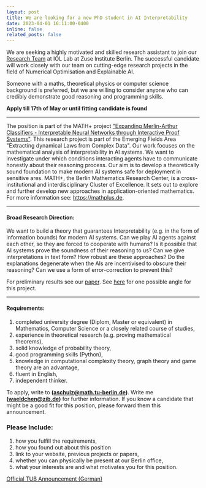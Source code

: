 ```yaml
---
layout: post
title: We are looking for a new PhD student in AI Interpretability
date: 2023-04-01 16:11:00-0400
inline: false
related_posts: false
---
```


We are seeking a highly motivated and skilled research assistant to join our [Research Team](https://iol.zib.de/research/#LEARN) at IOL Lab at Zuse Institute Berlin. The successful candidate will work closely with our team on cutting-edge research projects in the field of Numerical Optimisation and Explainable AI.

Someone with a maths, theoretical physics or computer science background is preferred, but we are willing to consider anyone who can credibly demonstrate good reasoning and programming skills.

**Apply till 17th of May or until fitting candidate is found**

***
The position is part of the MATH+ project ["Expanding Merlin-Arthur Classifiers - Interpretable Neural Networks through Interactive Proof Systems"](https://mathplus.de/research-2/emerging-fields/ef1-extracting-dynamical-laws-from-complex-data/ef1-24/). This research project is part of the Emerging Fields Area "Extracting dynamical Laws from Complex Data". Our work focuses on the mathematical analysis of interpretability in AI systems. We want to investigate under which conditions interacting agents have to communicate honestly about their reasoning process. Our aim is to develop a theoretically sound foundation to make modern AI systems safe for deployment in sensitive ares. MATH+, the Berlin Mathematics Research Center, is a cross-institutional and interdisciplinary Cluster of Excellence. It sets out to explore and further develop new approaches in application-oriented mathematics. For more information see: <https://mathplus.de>.

***
#### **Broad Research Direction:**

We want to build a theory that guarantees Interpretability (e.g. in the form of information bounds) for modern AI systems. Can we play AI agents against each other, so they are forced to cooperate with humans? Is it possible that AI systems prove the soundness of their reasoning to us? Can we give interpretations in text form? How robust are these approaches? Do the explanations degenerate when the AIs are incentivised to obscure their reasoning? Can we use a form of error-correction to prevent this?

For preliminary results see our [paper](https://arxiv.org/pdf/2206.00759.pdf). See <a href="/projects/IP_PSPACE">here</a> for one possible angle for this project.

***
#### **Requirements:**
1. completed university degree (Diplom, Master or equivalent) in Mathematics, Computer Science or a closely related course of studies,
2. experience in theoretical research (e.g. proving mathematical theorems),
3. solid knowledge of probability theory,
4. good programming skills (Python),
5. knowledge in computational complexity theory, graph theory and game theory are an advantage,
6. fluent in English,
7. independent thinker.

To apply, write to **(aschulz@math.tu-berlin.de)**. Write me **(waeldchen@zib.de)** for further information. If you know a candidate that might be a good fit for this position, please forward them this announcement.

### **Please Include:**
1. how you fulfill the requirements,
2. how you found out about this position
3. link to your website, previous projects or papers,
4. whether you can physically be present at our Berlin office,
5. what your interests are and what motivates you for this position.

 [Official TUB Announcement (German)](https://www.jobs.tu-berlin.de/stellenausschreibungen/166084)
